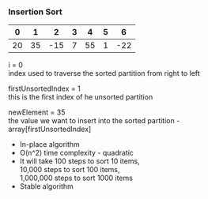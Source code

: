 ### Insertion Sort

|0|1 |2  |3 |4 |5 |6|  
--|--|---|--|--|--|--  
20|35|-15|7 |55|1 |-22  


i = 0  
index used to traverse the sorted partition from right to left

firstUnsortedIndex = 1  
this is the first index of he unsorted partition

newElement = 35  
the value we want to insert into the sorted partition - array[firstUnsortedIndex]

* In-place algorithm
* O(n^2) time complexity - quadratic
* It will take 100 steps to sort 10 items,  
10,000 steps to sort 100 items,  
1,000,000 steps to sort 1000 items
* Stable algorithm

